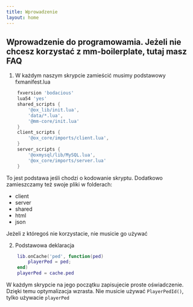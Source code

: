 ```yaml
---
title: Wprowadzenie
layout: home
---
```

Wprowadzenie do programowamia. Jeżeli nie chcesz korzystać z mm-boilerplate, tutaj masz FAQ
----

1. W każdym naszym skrypcie zamieścić musimy podstawowy fxmanifest.lua
```lua
    fxversion 'bodacious'
    lua54 'yes'
    shared_scripts {
	    '@ox_lib/init.lua',
        'data/*.lua',
        '@mm-core/init.lua'
    }
    client_scripts {
        '@ox_core/imports/client.lua',
    }
    server_scripts {
        '@oxmysql/lib/MySQL.lua',
        '@ox_core/imports/server.lua'
    }
```
To jest podstawa jeśli chodzi o kodowanie skryptu. Dodatkowo zamieszczamy też swoje pliki w folderach:
- client
- server
- shared
- html
- json

Jeżeli z któregoś nie korzystacie, nie musicie go używać


2. Podstawowa deklaracja
```lua
    lib.onCache('ped', function(ped)
        playerPed = ped;
    end)
    playerPed = cache.ped
```

W każdym skrypcie na jego początku zapisujecie proste oświadczenie. Dzięki temu optymalizacja wzrasta. Nie musicie używać `PlayerPedId()`, tylko używacie `playerPed`